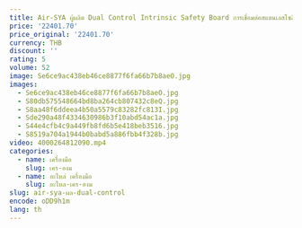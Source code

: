 ```yaml
---
title: Air-SYA ผู้ผลิต Dual Control Intrinsic Safety Board การเชื่อมต่อสแตนเลสโซลินอยด์วาล์วป้องกันการระเบิด
price: '22401.70'
price_original: '22401.70'
currency: THB
discount: ''
rating: 5
volume: 52
image: Se6ce9ac438eb46ce8877f6fa66b7b8aeO.jpg
images:
  - Se6ce9ac438eb46ce8877f6fa66b7b8aeO.jpg
  - S80db575548664bd8ba264cb807432c8eQ.jpg
  - S8aa48f6ddeea4b50a5579c83282fc813I.jpg
  - Sde290a48f4334630986b3f10abd54ac1a.jpg
  - S44e4cfb4c9a449fb8fd6b5e418beb3516.jpg
  - S8519a704a1944b0babd5a886fbb4f328b.jpg
video: 4000264812090.mp4
categories:
  - name: เครื่องมือ
    slug: เคร-องม
  - name: อะไหล่ เครื่องมือ
    slug: อะไหล-เคร-องม
slug: air-sya-ผล-dual-control
encode: oDD9h1m
lang: th
---
```

  